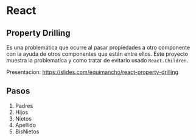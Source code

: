 # React

## Property Drilling

Es una problemática que ocurre al pasar propiedades a otro componente con la ayuda de otros componentes que están entre ellos.
Este proyecto muestra la problematica y como tratar de evitarlo usado `React.Children`.

Presentacion: https://slides.com/equimancho/react-property-drilling

## Pasos

1. Padres
2. Hijos
3. Nietos
4. Apellido
5. BisNietos
